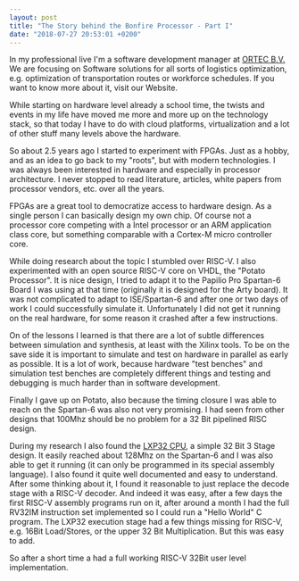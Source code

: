 ```yaml
---
layout: post
title: "The Story behind the Bonfire Processor - Part I"
date: "2018-07-27 20:53:01 +0200"
---
```


In my professional live I'm a software development manager at [ORTEC B.V.](www.ortec.com) We are focusing
on Software solutions for all sorts of logistics optimization, e.g. optimization of transportation
routes or workforce schedules. If you want to know more about it, visit our Website.

While starting on hardware level already a school time, the twists and events in my life have moved me more and more up on the technology stack, so that today I have to do with cloud platforms, virtualization and a lot of other stuff many levels above the hardware.

So about 2.5 years ago I started to experiment with FPGAs. Just as a hobby, and as an idea to go back to my "roots", but with modern technologies. I was always been interested in hardware and especially in processor architecture. I never stopped to read literature, articles, white papers from processor vendors, etc. over all the years.

FPGAs are a great tool to democratize access to hardware design. As a single person I can basically design my own chip. Of course not a processor core competing with a Intel processor or an ARM application class core, but something comparable with a Cortex-M micro controller core.

While doing research about the topic I stumbled over RISC-V. I also experimented with an open source RISC-V core on VHDL, the "Potato Processor". It is nice design, I tried to adapt it to the Papilio Pro Spartan-6 Board I was using at that time (originally it is designed for the Arty  board). It was not complicated to adapt to ISE/Spartan-6 and after one or two days of work I could successfully simulate it. Unfortunately I did not get it running on the real hardware, for some reason it crashed after a few instructions.

On of the lessons I learned is that there are a lot of subtle differences between simulation and synthesis, at least with the Xilinx tools. To be on the save side it is important to simulate and test on hardware in parallel as early as possible. It is a lot of work, because hardware "test benches" and simulation test benches are completely different things and testing and debugging is much harder than in software development.

Finally I gave up on Potato, also because the timing closure I was able to reach on the Spartan-6 was also not very promising. I had seen from other designs that 100Mhz should be no problem for a 32 Bit pipelined RISC design.

During my research I also found the [LXP32 CPU](https://lxp32.github.io/), a simple 32 Bit 3 Stage design. It easily reached about 128Mhz on the Spartan-6 and I was also able to get it running (it can only be programmed in its special assembly language). I also found it quite well documented and easy to understand. After some thinking about it, I found it reasonable to just replace the decode stage with a RISC-V decoder.
And indeed it was easy, after a few days the first RISC-V assembly programs run on it, after around a month I had the full RV32IM instruction set implemented so I could run a "Hello World" C program. The LXP32 execution stage had a few things missing for RISC-V, e.g. 16Bit Load/Stores, or the upper 32 Bit Multiplication. But this was easy to add.

So after a short time a had a full working RISC-V 32Bit user level implementation.
